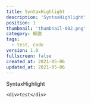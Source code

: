```yaml
---
title: SyntaxHighlight
description: 'SyntaxHighlight'
position: 1
thumbnail: 'thumbnail-002.png'
category: 解説
tags: 
  - test, code
version: 1.0
fullscreen: false
created_at: 2021-05-06
updated_at: 2021-05-06
---
```


SyntaxHighlight

<!--more-->

```
<div>test</div>
```

